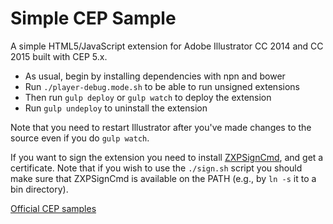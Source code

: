 # Simple CEP Sample

A simple HTML5/JavaScript extension for Adobe Illustrator CC 2014 and CC 2015 built with CEP 5.x.

- As usual, begin by installing dependencies with npn and bower
- Run `./player-debug.mode.sh` to be able to run unsigned extensions
- Then run `gulp deploy` or `gulp watch` to deploy the extension
- Run `gulp undeploy` to uninstall the extension

Note that you need to restart Illustrator after you've made changes to the source even if you do `gulp watch`.

If you want to sign the extension you need to install [ZXPSignCmd](https://github.com/Adobe-CEP/CEP-Resources/tree/master/ZXPSignCMD), and get a certificate. Note that if you wish to use the `./sign.sh` script you should make sure that ZXPSignCmd is available on the PATH (e.g., by `ln -s` it to a bin directory).

[Official CEP samples](https://github.com/Adobe-CEP/Samples)



